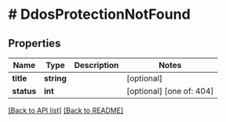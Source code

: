 # # DdosProtectionNotFound

## Properties

Name | Type | Description | Notes
------------ | ------------- | ------------- | -------------
**title** | **string** |  | [optional] 
**status** | **int** |  | [optional]  [one of: 404]


[[Back to API list]](../../README.md#endpoints) [[Back to README]](../../README.md)
